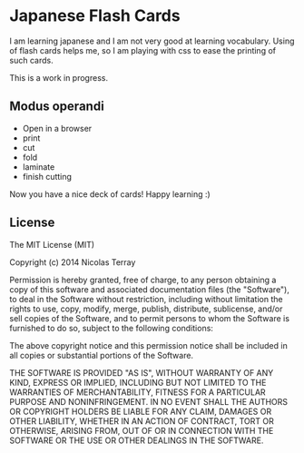 Japanese Flash Cards
====================

I am learning japanese and I am not very good at learning vocabulary. Using of
flash cards helps me, so I am playing with css to ease the printing of such cards.

This is a work in progress.

Modus operandi
--------------

* Open in a browser
* print
* cut
* fold
* laminate
* finish cutting

Now you have a nice deck of cards! Happy learning :)

License
-------

The MIT License (MIT)

Copyright (c) 2014 Nicolas Terray

Permission is hereby granted, free of charge, to any person obtaining a copy of
this software and associated documentation files (the "Software"), to deal in
the Software without restriction, including without limitation the rights to
use, copy, modify, merge, publish, distribute, sublicense, and/or sell copies of
the Software, and to permit persons to whom the Software is furnished to do so,
subject to the following conditions:

The above copyright notice and this permission notice shall be included in all
copies or substantial portions of the Software.

THE SOFTWARE IS PROVIDED "AS IS", WITHOUT WARRANTY OF ANY KIND, EXPRESS OR
IMPLIED, INCLUDING BUT NOT LIMITED TO THE WARRANTIES OF MERCHANTABILITY, FITNESS
FOR A PARTICULAR PURPOSE AND NONINFRINGEMENT. IN NO EVENT SHALL THE AUTHORS OR
COPYRIGHT HOLDERS BE LIABLE FOR ANY CLAIM, DAMAGES OR OTHER LIABILITY, WHETHER
IN AN ACTION OF CONTRACT, TORT OR OTHERWISE, ARISING FROM, OUT OF OR IN
CONNECTION WITH THE SOFTWARE OR THE USE OR OTHER DEALINGS IN THE SOFTWARE.

